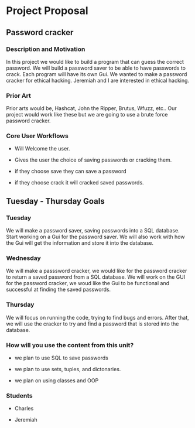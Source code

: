 # Project Proposal
## Password cracker

### Description and Motivation
In this project we would like to build a program that can guess the correct password. We will build a password saver to be able to have passwords to crack. Each program will have its own Gui. We wanted to make a password cracker for ethical hacking. Jeremiah and I are interested in ethical hacking.

### Prior Art
Prior arts would be, Hashcat, John the Ripper, Brutus, Wfuzz, etc.. Our project would work like these but we are going to use a brute force password cracker.

### Core User Workflows
- Will Welcome the user.

- Gives the user the choice of saving passwords or cracking them.

- if they choose save they can save a password

- if they choose crack it will cracked saved passwords.


## Tuesday - Thursday Goals

### Tuesday

We will make a password saver, saving passwords into a SQL database. Start working on a Gui for the password saver. We will also work with how the Gui will get the information and store it into the database.

### Wednesday

We will make a passsword cracker, we would like for the password cracker to return a saved password from a SQL database. We will work on the GUI for the password cracker, we woud like the Gui to be functional and successful at finding the saved passwords. 

### Thursday

We will focus on running the code, trying to find bugs and errors. After that, we will use the cracker to try and find a password that is stored into the database. 

### How will you use the content from this unit?


- we plan to use SQL to save passwords

- we plan to use sets, tuples, and dictonaries.

- we plan on using classes and OOP

### Students

- Charles 

- Jeremiah
